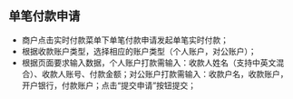 ## 单笔付款申请

*	商户点击实时付款菜单下单笔付款申请发起单笔实时付款；
*	根据收款账户类型，选择相应的账户类型（个人账户，对公账户）；
*	根据页面要求输入数据，个人账户打款需输入：收款人姓名（支持中英文混合）、收款人账号、付款金额；对公账户打款需输入：收款户名，收款账户，开户银行，付款账户；点击“提交申请”按钮提交；
<!--
单笔付款申请.png
-->
